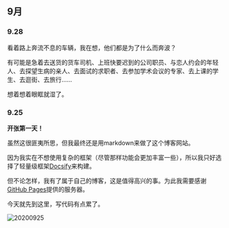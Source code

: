 ## 9月

### 9.28

<div class="blog">

看着路上奔流不息的车辆，我在想，他们都是为了什么而奔波？

有可能是急着去送货的货车司机、上班快要迟到的公司职员、与恋人约会的年轻人、去探望生病的亲人、去面试的求职者、去参加学术会议的专家、去上课的学生、去逛街、去旅行……

想着想着眼眶就湿了。

</div>

### 9.25

<div class="blog">

**开张第一天！**

虽然这很匪夷所思，但我最终还是用markdown来做了这个博客网站。

因为我实在不想使用复杂的框架（尽管那样功能会更加丰富一些），所以我只好选择了轻量级框架[Docsify](https://docsify.js.org/ ':target=_blank')来构建。

但不论怎样，我有了属于自己的博客，这是值得高兴的事。为此我需要感谢[GitHub Pages](https://pages.github.com/ ':target=_blank')提供的服务器。

今天就先到这里，写代码有点累了。

![20200925](blogs/2020.assets/20200925.jpg)

</div>
